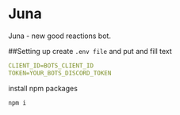 # Juna
Juna - new good reactions bot.


##Setting up
create `.env file` and put and fill text
```yml
CLIENT_ID=BOTS_CLIENT_ID
TOKEN=YOUR_BOTS_DISCORD_TOKEN
```

install npm packages
```sh
npm i
```